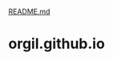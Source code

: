 [README.md](https://github.com/orgillove/orgil.github.io/files/8101944/README.md)
# orgil.github.io
